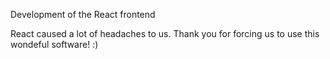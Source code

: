 Development of the React frontend

React caused a lot of headaches to us. Thank you for forcing us to use this wondeful software! :)
